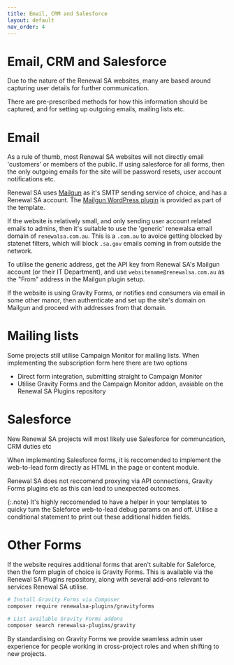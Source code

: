 ```yaml
---
title: Email, CRM and Salesforce
layout: default
nav_order: 4
---
```


# Email, CRM and Salesforce

Due to the nature of the Renewal SA websites, many are based around capturing user details for further communication.

There are pre-prescribed methods for how this information should be captured, and for setting up outgoing emails, mailing lists etc.

# Email

As a rule of thumb, most Renewal SA websites will not directly email 'customers' or members of the public. If using salesforce for all forms, then the only outgoing emails for the site will be password resets, user account notifications etc.

Renewal SA uses [Mailgun](https://www.mailgun.com/) as it's SMTP sending service of choice, and has a Renewal SA account. The [Mailgun WordPress plugin](https://wordpress.org/plugins/mailgun/) is provided as part of the template.

If the website is relatively small, and only sending user account related emails to admins, then it's suitable to use the 'generic' renewalsa email domain of `renewalsa.com.au`. This is a `.com.au` to avoice getting blocked by statenet filters, which will block `.sa.gov` emails coming in from outside the network.

To utilise the generic address, get the API key from Renewal SA's Mailgun account (or their IT Department), and use `websitename@renewalsa.com.au` as the "From" address in the Mailgun plugin setup.

If the website is using Gravity Forms, or notifies end consumers via email in some other manor, then authenticate and set up the site's domain on Mailgun and proceed with addresses from that domain.

# Mailing lists

Some projects still utilise Campaign Monitor for mailing lists. When implementing the subscription form here there are two options

- Direct form integration, submitting straight to Campaign Monitor
- Utilise Gravity Forms and the Campaign Monitor addon, avaiable on the Renewal SA Plugins repository

# Salesforce

New Renewal SA projects will most likely use Salesforce for communcation, CRM duties etc

When implementing Salesforce forms, it is reccomended to implement the web-to-lead form directly as HTML in the page or content module. 

Renewal SA does not reccomend proxying via API connections, Gravity Forms plugins etc as this can lead to unexpected outcomes.

{:.note}
It's highly reccomended to have a helper in your templates to quicky turn the Saleforce web-to-lead debug params on and off. Utilise a conditional statement to print out these additional hidden fields.

# Other Forms

If the website requires additional forms that aren't suitable for Saleforce, then the form plugin of choice is Gravity Forms. This is available via the Renewal SA Plugins repository, along with several add-ons relevant to services Renewal SA utilise.

```bash
# Install Gravity Forms via Composer
composer require renewalsa-plugins/gravityforms

# List available Gravity Forms addons
composer search renewalsa-plugins/gravity
```

By standardising on Gravity Forms we provide seamless admin user experience for people working in cross-project roles and when shifting to new projects.



